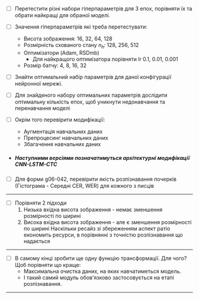 - [ ] Перетестити різні набори гіперпараметрів для 3 епох, порівняти їх та обрати найкращі для обраної моделі.

- [ ] Значення гіперпараметрів які треба перетестувати:
    - Висота зображення: 16, 32, 64, 128
    - Розмірність схованого стану $n_h$: 128, 256, 512
    - Оптимізатори (Adam, RSDmb)
      - Для найкращого оптимізатора порівняти lr 0.1, 0.01, 0.001
    - Розмір батчу: 4, 8, 16, 32

- [ ] Знайти оптимальний набір параметрів для даної конфігурації нейронної мережі.

- [ ] Для знайденого набору оптимальних параметрів дослідити оптимальну кількість епох, щоб уникнути недонавчання та перенавчання моделі

- [ ] Окрім того перевірити модифікації:
  - Аугментація навчальних даних
  - Препроцесинг навчальних даних
  - Збагачення навчальних даних
  
- ##### Наступними версіями позначатимуться архітектурні модифікації CNN-LSTM-CTC

- [ ] Для форми g06-042, перевірити якість розпізнавання почерків (Гістограма - Середні CER, WER) для кожного з писців


___

- [ ] Порівняти 2 підходи
  1. Низька вхідна висота зображення - немає зменшення розмірності по ширині
  2. Висока вхідна висота зображення - але є зменшення розмірності по ширині
Наскільки ресайз зі збереженням аспект ратіо економить ресурси, в порівнянні з точністю розпізнавання що надається

___

- [ ] В самому кінці зробити ще одну функцію трансформації. Для чого? Щоб порівняти що краще:
  - Максимальна очистка даних, на яких навчатиметься модель.
  - І такий самий модуль обов'язково застосовується на етапі розпізнавання.
  
___

